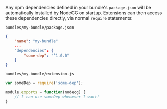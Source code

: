 Any npm dependencies defined in your bundle's `package.json` will be automatically installed by NodeCG on startup.
Extensions can then access these dependencies directly, via normal `require` statements:

`bundles/my-bundle/package.json`
```json
{
    "name": "my-bundle"
    ...
    "dependencies": {
        "some-dep": "^1.0.0"
    }
}
```

`bundles/my-bundle/extension.js`
```js
var someDep = require('some-dep');

module.exports = function(nodecg) {
    // I can use someDep whenever I want!
}
```
